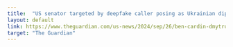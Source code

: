 ```yaml
---
title:  "US senator targeted by deepfake caller posing as Ukrainian diplomat"
layout: default
link: https://www.theguardian.com/us-news/2024/sep/26/ben-cardin-dmytro-kuleba-deepfake-ukraine
target: "The Guardian"
---
```


